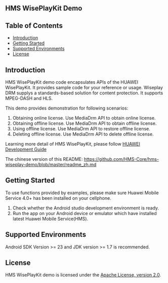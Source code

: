 ## HMS WisePlayKit Demo


## Table of Contents

 * [Introduction](#introduction)
 * [Getting Started](#getting-started)
 * [Supported Environments](#supported-environments)
 * [License](#license)
 
 
## Introduction

HMS WisePlayKit demo code encapsulates APIs of the HUAWEI WisePlayKit. It provides sample code for your reference or usage. Wiseplay DRM supplys a standards-based solution for content protection. It supports MPEG-DASH and HLS.  
    
This demo provides demonstration for following scenarios:    
1. Obtaining online license. Use MediaDrm API to obtain online license.
2. Obtaining offline license. Use MediaDrm API to obtain offline license.
3. Using offline license. Use MediaDrm API to restore offline license.
4. Deleting offline license. Use MediaDrm API to delete offline license.

Learning more detail of HMS WisePlayKit, please follow [HUAWEI Development Guide](https://developer.huawei.com/consumer/en/doc/development/HMS-Guides/wiseplay-introduction)      
    
The chinese version of this README: https://github.com/HMS-Core/hms-wiseplay-demo/blob/master/readme_zh.md

## Getting Started

To use functions provided by examples, please make sure Huawei Mobile Service 4.0+ has been installed on your cellphone.    
1. Check whether the Android studio development environment is ready.     
2. Run the app on your Android device or emulator which have installed latest Huawei Mobile Service(HMS).    
    
## Supported Environments

Android SDK Version >= 23 and JDK version >= 1.7 is recommended.
	
##  License       

HMS WisePlayKit demo is licensed under the [Apache License, version 2.0](http://www.apache.org/licenses/LICENSE-2.0).



